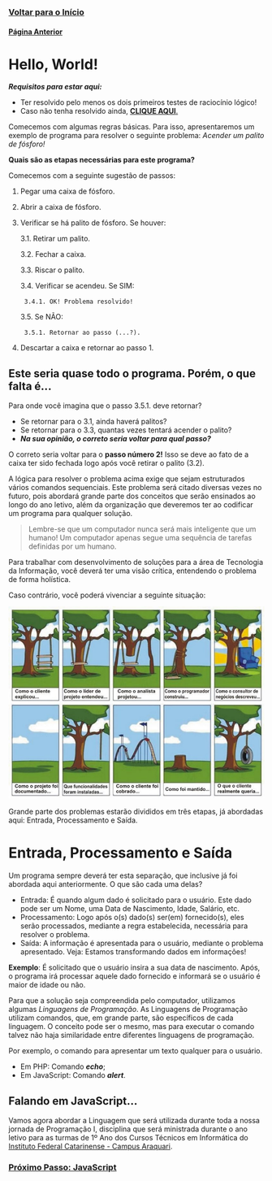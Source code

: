 ### [**Voltar para o Início**](https://github.com/2023-PROG-IFC/Programacao)

#### [**Página Anterior**](../01_03_desafios/README.md)

# Hello, World!

***Requisitos para estar aqui:***
- Ter resolvido pelo menos os dois primeiros testes de raciocínio lógico!
- Caso não tenha resolvido ainda, [**CLIQUE AQUI**.](../01_02_desafios/README.md)


Comecemos com algumas regras básicas. Para isso, apresentaremos um exemplo de programa para resolver o seguinte problema: *Acender um palito de fósforo!*

**Quais são as etapas necessárias para este programa?**

Comecemos com a seguinte sugestão de passos:

1. Pegar uma caixa de fósforo.
2. Abrir a caixa de fósforo.
3. Verificar se há palito de fósforo. Se houver:
   
   3.1. Retirar um palito.
   
   3.2. Fechar a caixa.

   3.3. Riscar o palito.

   3.4. Verificar se acendeu. Se SIM:

        3.4.1. OK! Problema resolvido!
   
   3.5. Se NÃO:
   
        3.5.1. Retornar ao passo (...?).
    
4. Descartar a caixa e retornar ao passo 1.


## Este seria quase todo o programa. Porém, o que falta é...

Para onde você imagina que o passo 3.5.1. deve retornar?
- Se retornar para o 3.1, ainda haverá palitos?
- Se retornar para o 3.3, quantas vezes tentará acender o palito?
- ***Na sua opinião, o correto seria voltar para qual passo?***

O correto seria voltar para o **passo número 2!** Isso se deve ao fato de a caixa ter sido fechada logo após você retirar o palito (3.2).

A lógica para resolver o problema acima exige que sejam estruturados vários comandos sequenciais. Este problema será citado diversas vezes no futuro, pois abordará grande parte dos conceitos que serão ensinados ao longo do ano letivo, além da organização que deveremos ter ao codificar um programa para qualquer solução.

> Lembre-se que um computador nunca será mais inteligente que um humano! Um computador apenas segue uma sequência de tarefas definidas por um humano.

Para trabalhar com desenvolvimento de soluções para a área de Tecnologia da Informação, você deverá ter uma visão crítica, entendendo o problema de forma holística.

Caso contrário, você poderá vivenciar a seguinte situação:

![Desenvolvimento de Software](software.jpg)

Grande parte dos problemas estarão divididos em três etapas, já abordadas aqui: Entrada, Processamento e Saída.

# Entrada, Processamento e Saída

Um programa sempre deverá ter esta separação, que inclusive já foi abordada aqui anteriormente. O que são cada uma delas?
* Entrada: É quando algum dado é solicitado para o usuário. Este dado pode ser um Nome, uma Data de Nascimento, Idade, Salário, etc.
* Processamento: Logo após o(s) dado(s) ser(em) fornecido(s), eles serão processados, mediante a regra estabelecida, necessária para resolver o problema.
* Saída: A informação é apresentada para o usuário, mediante o problema apresentado. Veja: Estamos transformando dados em informações!

**Exemplo**: É solicitado que o usuário insira a sua data de nascimento. Após, o programa irá processar aquele dado fornecido e informará se o usuário é maior de idade ou não.

Para que a solução seja compreendida pelo computador, utilizamos algumas *Linguagens de Programação*. As Linguagens de Programação utilizam comandos, que, em grande parte, são específicos de cada linguagem. O conceito pode ser o mesmo, mas para executar o comando talvez não haja similaridade entre diferentes linguagens de programação.

Por exemplo, o comando para apresentar um texto qualquer para o usuário.
- Em PHP: Comando ***echo***;
- Em JavaScript: Comando ***alert***.

## Falando em JavaScript...

Vamos agora abordar a Linguagem que será utilizada durante toda a nossa jornada de Programação I, disciplina que será ministrada durante o ano letivo para as turmas de 1º Ano dos Cursos Técnicos em Informática do [Instituto Federal Catarinense - Campus Araquari](https://araquari.ifc.edu.br).

### [**<u>Próximo Passo: JavaScript</u>**](../01_05_JS/README.md)